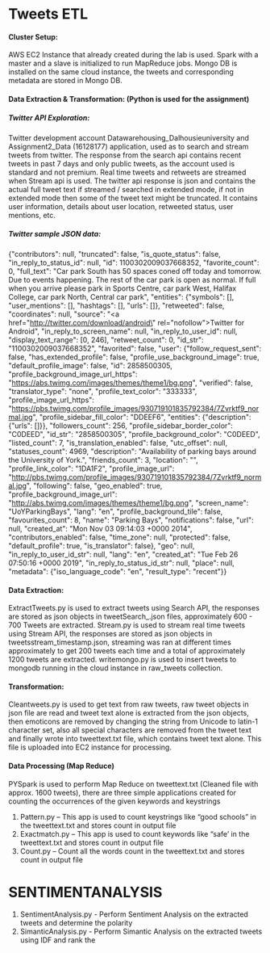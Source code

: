 # Tweets ETL

#### Cluster Setup:
AWS EC2 Instance that already created during the lab is used. Spark with a master and a slave is
initialized to run MapReduce jobs. Mongo DB is installed on the same cloud instance, the tweets
and corresponding metadata are stored in Mongo DB.
#### Data Extraction & Transformation: (Python is used for the assignment)
##### Twitter API Exploration:
Twitter development account Datawarehousing_Dalhousieuniversity and Assignment2_Data
(16128177) application, used as to search and stream tweets from twitter. The response from
the search api contains recent tweets in past 7 days and only public tweets, as the account used
is standard and not premium. Real time tweets and retweets are streamed when Stream api is
used. The twitter api response is json and contains the actual full tweet text if streamed /
searched in extended mode, if not in extended mode then some of the tweet text might be
truncated. It contains user information, details about user location, retweeted status, user
mentions, etc.
##### Twitter sample JSON data:
{"contributors": null, "truncated": false, "is_quote_status": false, "in_reply_to_status_id": null,
"id": 1100302009037668352, "favorite_count": 0, "full_text": "Car park South has 50 spaces
coned off today and tomorrow. Due to events happening. The rest of the car park is open as
normal. If full when you arrive please park in Sports Centre, car park West, Halifax College, car
park North, Central car park", "entities": {"symbols": [], "user_mentions": [], "hashtags": [],
"urls": []}, "retweeted": false, "coordinates": null, "source": "<a
href=\"http://twitter.com/download/android\" rel=\"nofollow\">Twitter for Android</a>",
"in_reply_to_screen_name": null, "in_reply_to_user_id": null, "display_text_range": [0, 246],
"retweet_count": 0, "id_str": "1100302009037668352", "favorited": false, "user":
{"follow_request_sent": false, "has_extended_profile": false, "profile_use_background_image":
true, "default_profile_image": false, "id": 2858500305, "profile_background_image_url_https":
"https://abs.twimg.com/images/themes/theme1/bg.png", "verified": false, "translator_type":
"none", "profile_text_color": "333333", "profile_image_url_https":
"https://pbs.twimg.com/profile_images/930719101835792384/7Zvrktf9_normal.jpg",
"profile_sidebar_fill_color": "DDEEF6", "entities": {"description": {"urls": []}}, "followers_count":
256, "profile_sidebar_border_color": "C0DEED", "id_str": "2858500305",
"profile_background_color": "C0DEED", "listed_count": 7, "is_translation_enabled": false,
"utc_offset": null, "statuses_count": 4969, "description": "Availability of parking bays around
the University of York.", "friends_count": 3, "location": "", "profile_link_color": "1DA1F2",
"profile_image_url":
"http://pbs.twimg.com/profile_images/930719101835792384/7Zvrktf9_normal.jpg",
"following": false, "geo_enabled": true, "profile_background_image_url":
"http://abs.twimg.com/images/themes/theme1/bg.png", "screen_name": "UoYParkingBays",
"lang": "en", "profile_background_tile": false, "favourites_count": 8, "name": "Parking Bays",
"notifications": false, "url": null, "created_at": "Mon Nov 03 09:14:03 +0000 2014",
"contributors_enabled": false, "time_zone": null, "protected": false, "default_profile": true,
"is_translator": false}, "geo": null, "in_reply_to_user_id_str": null, "lang": "en", "created_at":
"Tue Feb 26 07:50:16 +0000 2019", "in_reply_to_status_id_str": null, "place": null, "metadata":
{"iso_language_code": "en", "result_type": "recent"}}
#### Data Extraction:
ExtractTweets.py is used to extract tweets using Search API, the responses are stored as json
objects in tweetSearch_.json files, approximately 600 - 700 Tweets are extracted.
Stream.py is used to stream real time tweets using Stream API, the responses are stored as json
objects in tweetsstream_timestamp.json, streaming was ran at different times approximately to
get 200 tweets each time and a total of approximately 1200 tweets are extracted.
writemongo.py is used to insert tweets to mongodb running in the cloud instance in raw_tweets
collection.
#### Transformation:
Cleantweets.py is used to get text from raw tweets, raw tweet objects in json file are read and
tweet text alone is extracted from the json objects, then emoticons are removed by changing
the string from Unicode to latin-1 character set, also all special characters are removed from the
tweet text and finally wrote into tweettext.txt file, which contains tweet text alone. This file is
uploaded into EC2 instance for processing.
#### Data Processing (Map Reduce)
PYSpark is used to perform Map Reduce on tweettext.txt (Cleaned file with approx. 1600
tweets), there are three simple applications created for counting the occurrences of the given
keywords and keystrings
1. Pattern.py – This app is used to count keystrings like “good schools” in the tweettext.txt
and stores count in output file
2. Exactmatch.py – This app is used to count keywords like “safe’ in the tweettext.txt and
stores count in output file
3. Count.py – Count all the words count in the tweettext.txt
and stores count in output file

# SENTIMENTANALYSIS

1. SentimentAnalysis.py - Perform Sentiment Analysis on the extracted tweets and determine the polarity
2. SimanticAnalysis.py - Perform Simantic Analysis on the extracted tweets using IDF and rank the 
